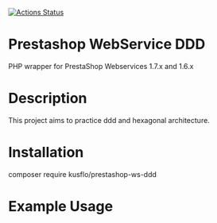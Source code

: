 
[![Actions Status](https://github.com/kusflo/prestashop-ws-ddd/workflows/Build%20and%20Tests/badge.svg)](https://github.com/kusflo/PrestaShopWebService/actions)


# Prestashop WebService DDD
PHP wrapper for PrestaShop Webservices 1.7.x and 1.6.x 

# Description
This project aims to practice ddd and hexagonal architecture.

# Installation
composer require kusflo/prestashop-ws-ddd

# Example Usage

